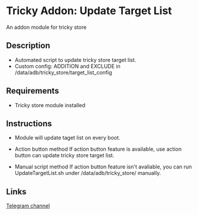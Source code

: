# **Tricky Addon: Update Target List**
An addon module for tricky store

## Description
- Automated script to update tricky store target list.
- Custom config: ADDITION and EXCLUDE in /data/adb/tricky_store/target_list_config

## Requirements
- Tricky store module installed

## Instructions
- Module will update taget list on every boot.

- Action button method
If action button feature is available, use action button can update tricky store target list.

- Manual script method
If action button feature isn't avaliable, you can run UpdateTargetList.sh under /data/adb/tricky_store/ manually.

## Links
[Telegram channel](https://t.me/kowchannel)
